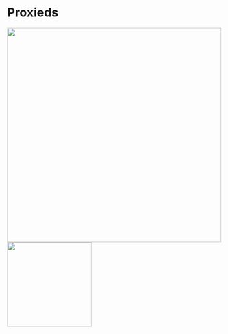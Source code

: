 # Proxieds
<img width ="500px" src="https://bad-apple-github-readme.vercel.app/api?show_bg=1&username=Proxieds"></img>
<img height="197px" src="https://github-readme-stats.vercel.app/api/top-langs/?username=Proxieds&layout=compact"/>